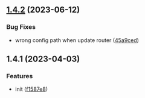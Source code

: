 

## [1.4.2](https://github.com/dingff/tarojs-react-generator/compare/1.4.1...1.4.2) (2023-06-12)


### Bug Fixes

* wrong config path when update router ([45a9ced](https://github.com/dingff/tarojs-react-generator/commit/45a9cedc411fde3b5ef715dc84be8cbf25429fe7))

## 1.4.1 (2023-04-03)


### Features

* init ([f1587e8](https://github.com/dingff/tarojs-react-generator/commit/f1587e8afa85b83f26441d4d0c0924f57564dca1))